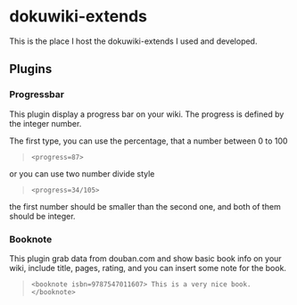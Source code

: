dokuwiki-extends
================

This is the place I host the dokuwiki-extends I used and developed.

Plugins
-------

### Progressbar

This plugin display a progress bar on your wiki. The progress is defined by the integer number.

The first type, you can use the percentage, that a number between 0 to 100

> `<progress=87>`

or you can use two number divide style

> `<progress=34/105>`

the first number should be smaller than the second one, and both of them should be integer.

### Booknote

This plugin grab data from douban.com and show basic book info on your wiki, include title, pages, rating,
and you can insert some note for the book.

> `<booknote isbn=9787547011607> This is a very nice book.</booknote>`
